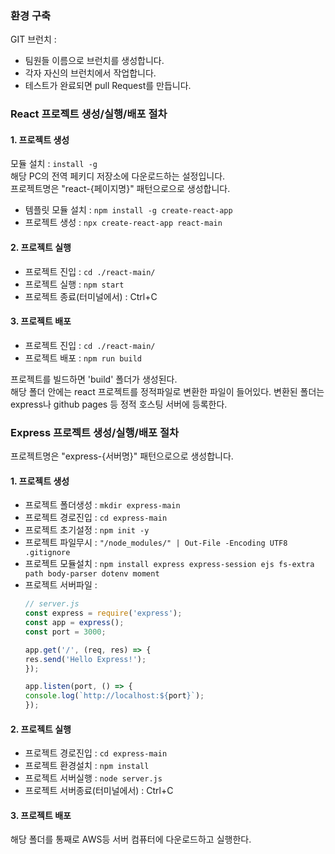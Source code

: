 ### 환경 구축
GIT 브런치 : 
- 팀원들 이름으로 브런치를 생성합니다.
- 각자 자신의 브런치에서 작업합니다.
- 테스트가 완료되면 pull Request를 만듭니다. 

### React 프로젝트 생성/실행/배포 절차
#### 1. 프로젝트 생성
모듈 설치 : ```install -g```  
해당 PC의 전역 페키디 저장소에 다운로드하는 설정입니다.  
프로젝트명은 "react-{페이지명}" 패턴으로으로 생성합니다.

- 템플릿 모듈 설치 : ```npm install -g create-react-app```
- 프로젝트 생성 : ```npx create-react-app react-main```
#### 2. 프로젝트 실행
- 프로젝트 진입 : ```cd ./react-main/```
- 프로젝트 실행 : ```npm start```
- 프로젝트 종료(터미널에서) : Ctrl+C

#### 3. 프로젝트 배포
- 프로젝트 진입 : ```cd ./react-main/```
- 프로젝트 배포 : ```npm run build```

프로젝트를 빌드하면 'build' 폴더가 생성된다.  
해당 폴더 안에는 react 프로젝트를 정적파일로 변환한 파일이 들어있다. 변환된 폴더는 express나 github pages 등 정적 호스팅 서버에 등록한다.


### Express 프로젝트 생성/실행/배포 절차
프로젝트명은 "express-{서버명}" 패턴으로으로 생성합니다.
#### 1. 프로젝트 생성
- 프로젝트 폴더생성 : ```mkdir express-main```
- 프로젝트 경로진입 : ```cd express-main```
- 프로젝트 초기설정 : ```npm init -y```
- 프로젝트 파일무시 : ```"/node_modules/" | Out-File -Encoding UTF8 .gitignore```
- 프로젝트 모듈설치 : ```npm install express express-session ejs fs-extra path body-parser dotenv moment```
- 프로젝트 서버파일 :
    ```js
    // server.js
    const express = require('express');
    const app = express();
    const port = 3000;

    app.get('/', (req, res) => {
    res.send('Hello Express!');
    });

    app.listen(port, () => {
    console.log(`http://localhost:${port}`);
    });
    ```
#### 2. 프로젝트 실행
- 프로젝트 경로진입 : ```cd express-main```
- 프로젝트 환경설치 : ```npm install```
- 프로젝트 서버실행 : ```node server.js```
- 프로젝트 서버종료(터미널에서) : Ctrl+C

#### 3. 프로젝트 배포
해당 폴더를 통째로 AWS등 서버 컴퓨터에 다운로드하고 실행한다.
